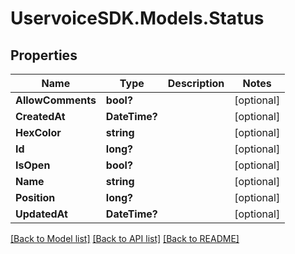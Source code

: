 # UservoiceSDK.Models.Status
## Properties

Name | Type | Description | Notes
------------ | ------------- | ------------- | -------------
**AllowComments** | **bool?** |  | [optional] 
**CreatedAt** | **DateTime?** |  | [optional] 
**HexColor** | **string** |  | [optional] 
**Id** | **long?** |  | [optional] 
**IsOpen** | **bool?** |  | [optional] 
**Name** | **string** |  | [optional] 
**Position** | **long?** |  | [optional] 
**UpdatedAt** | **DateTime?** |  | [optional] 

[[Back to Model list]](../README.md#documentation-for-models) [[Back to API list]](../README.md#documentation-for-api-endpoints) [[Back to README]](../README.md)


